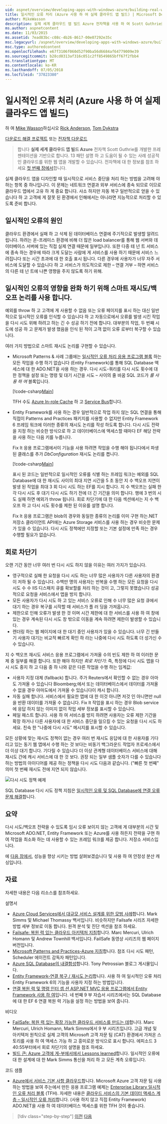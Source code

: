 ```yaml
---
uid: aspnet/overview/developing-apps-with-windows-azure/building-real-world-cloud-apps-with-windows-azure/transient-fault-handling
title: 일시적인 오류 처리 (Azure 사용 하 여 실제 클라우드 앱 빌드) | Microsoft Docs
author: MikeWasson
description: 실제 세계 클라우드 앱 빌드 Azure 전자책을 사용 하 여 Scott Guthrie를 개발한 프레젠테이션을 기반으로 합니다. 13 패턴과 그을 수 있는 방법을 설명 하는 중...
ms.author: aspnetcontent
ms.date: 11/03/2015
ms.assetid: 7ead83bc-c08c-4b26-8617-00e07292e35c
msc.legacyurl: /aspnet/overview/developing-apps-with-windows-azure/building-real-world-cloud-apps-with-windows-azure/transient-fault-handling
msc.type: authoredcontent
ms.openlocfilehash: e67f3106f060d52f90ba56d6684af64779009e39
ms.sourcegitcommit: b28cd0313af316c051c2ff8549865bff67f2fbb4
ms.translationtype: MT
ms.contentlocale: ko-KR
ms.lasthandoff: 07/05/2018
ms.locfileid: "37823380"
---
```

<a name="transient-fault-handling-building-real-world-cloud-apps-with-azure"></a>일시적인 오류 처리 (Azure 사용 하 여 실제 클라우드 앱 빌드)
====================
하 여 [Mike Wasson](https://github.com/MikeWasson)하십시오 [Rick Anderson](https://github.com/Rick-Anderson), [Tom Dykstra](https://github.com/tdykstra)

[다운로드 해결 프로젝트](http://code.msdn.microsoft.com/Fix-It-app-for-Building-cdd80df4) 또는 [전자책 다운로드](http://blogs.msdn.com/b/microsoft_press/archive/2014/07/23/free-ebook-building-cloud-apps-with-microsoft-azure.aspx)

> 합니다 **실제 세계 클라우드 앱 빌드 Azure** 전자책 Scott Guthrie를 개발한 프레젠테이션을 기반으로 합니다. 13 패턴 설명 하 고 도움이 될 수 있는 사례 성공적인 클라우드를 위한 웹 앱을 개발할 수 있습니다. 전자책에 대 한 정보를 참조 하세요 [첫 번째 장에서](introduction.md)합니다.


실제 클라우드 앱을 디자인할 때 일시적으로 서비스 중단을 처리 하는 방법을 고려해 야 하는 항목 중 하나입니다. 이 문제는 네트워크 연결과 외부 서비스에 종속 되므로 이므로 클라우드 앱에서 고유 하 게 중요 합니다. 사소 하지만 자동 복구 일반적으로 얻을 수 있습니다 하 고 고객에 게 잘못 된 환경에서 인해에서는 아니라면 지능적으로 처리할 수 있도록 준비 합니다.

## <a name="causes-of-transient-failures"></a>일시적인 오류의 원인

클라우드 환경에서 실패 하 고 삭제 된 데이터베이스 연결에 주기적으로 발생할 알려드립니다. 하려는 온-프레미스 환경에 비해 더 많은 load balancer를 통해 웹 서버와 데이터베이스 서버에 있는 직접 실제 연결 때문에 일부입니다. 또한 다중 테 넌 트 서비스에 종속 하는 경우에 따라 크게 도달는 사람에 게 서비스를 사용 하기 때문에 서비스 느려집니다 또는 시간 초과에 대 한 호출 표시 됩니다. 다른 경우에 사용자가 너무 자주 서비스에 도달할 수 있습니다 하 고 서비스가 의도적으로 제한 – 연결 거부 – 하면 서비스의 다른 테 넌 트에 나쁜 영향을 주지 않도록 하기 위해.

## <a name="use-smart-retryback-off-logic-to-mitigate-the-effect-of-transient-failures"></a>일시적인 오류의 영향을 완화 하기 위해 스마트 재시도/백오프 논리를 사용 합니다.

예외를 throw 하 고 고객에 게 사용할 수 없음 또는 오류 페이지를 표시 하는 대신 일반적으로 일시적인 오류를 인식할 수 있습니다 하 고 자동으로에서 오류를 발생 시킨 작업을 다시 시도 위해 하려고 하는 긴 수 성공 하기 전에 합니다. 대부분의 작업, 두 번째 시도에 성공 하 고 문제가 발생 했음을 인식 된 적이 고객 없이 오류 로부터 복구할 수 있습니다.

여러 가지 방법으로 스마트 재시도 논리를 구현할 수 있습니다.

- Microsoft Patterns &amp; 사례 그룹에는 [일시적인 오류 처리 응용 프로그램 블록](https://msdn.microsoft.com/library/dn440719(v=pandp.60).aspx) 하는 모든 작업을 수행 하기 없습니다 (Entity Framework)를 통해 SQL Database 액세스에 대 한 ADO.NET을 사용 하는 경우. 다시 시도-쿼리를 다시 시도 횟수에 대 한 정책을 설정 또는 명령 및 대기 시간을 시도 – 사이의 줄 바꿈 SQL 코드가 *를 사용 하 여* 블록입니다.

    [!code-csharp[Main](transient-fault-handling/samples/sample1.cs)]

    TFH 수도 [Azure In-role Cache](https://msdn.microsoft.com/library/windowsazure/dn386103.aspx) 하 고 [Service Bus](https://azure.microsoft.com/services/service-bus/)합니다.
- Entity Framework를 사용 하는 경우 일반적으로 작업 하지 않는 SQL 연결을 통해 직접이 Patterns and Practices 패키지를 사용할 수 없지만 Entity Framework 6 프레임 워크에 이러한 종류의 재시도 논리를 작성 하도록 합니다. 다시 시도 전략을 지정 하는 비슷한 방식으로 하 고 데이터베이스에 액세스할 때마다 EF 해당 전략을 사용 하는 다음 키를 누릅니다.

    Fix It 응용 프로그램에서이 기능을 사용 하려면 작업을 수행 해야 됩니다에서 파생 된 클래스를 추가 *DbConfiguration* 재시도 논리를 켭니다.

    [!code-csharp[Main](transient-fault-handling/samples/sample2.cs)]

    표시 된 코드는 일반적으로 일시적인 오류를 식별 하는 프레임 워크는 예외를 SQL Database에 대 한 재시도 사이의 최대 지연 시간을 5 초 동안 지 수 백오프 지연이 발생 된 작업을 최대 3 회 다시 시도 하는 EF를 지시 합니다. 지 수 백오프는 실패 한 각 다시 시도 후 대기 다시 시도 하기 전에 더 긴 기간을 의미 합니다. 행에 3 번의 시도 실패 하면 예외가 throw 됩니다. 회로 차단기에 대 한 다음 섹션에서는 지 수 백오프 하 고 다시 시도 횟수를 제한 된 이유를 설명 합니다.

    Fix It 응용 프로그램은 blob의 경우와 동일한 종류의 논리를 이미 구현 하는.NET 저장소 클라이언트 API에는 Azure Storage 서비스를 사용 하는 경우 비슷한 문제가 있을 수 있습니다. 다시 시도 정책에만 지정할 또는 기본 설정에 만족 하는 경우 수행할 필요가 없습니다.

<a id="circuitbreakers"></a>
## <a name="circuit-breakers"></a>회로 차단기

오랜 기간 동안 너무 여러 번 다시 시도 하지 않을 이유는 여러 가지가 있습니다.

- 영구적으로 실패 한 요청을 다시 시도 하는 너무 많은 사용자가 다른 사용자의 환경이 저하 될 수 있습니다. 수백만 명의 사용자는 반복을 수행 하는 모든 요청을 다시 시도 수 수 IIS 디스패치 큐를 확보할를 처리 하는 것이 고, 그렇지 못했습니다 성공적으로 요청을 서비스에서 앱을 방지 합니다.
- 모든 사용자가 다시 시도 하 고 있는 서비스 오류로 인해 수 너무 많은 요청 큐에서 대기 하는 경우 복구를 시작할 때 서비스가 플 러 딩을 가져옵니다.
- 제한으로 인해 오류가 발생 한 것 이며 시간 제한에 대 한 서비스를 사용 하 여 창에 있는 경우 계속된 다시 시도 창 밖으로 이동을 계속 하려면 제한이 발생할 수 있습니다.
- 렌더링 하는 웹 페이지에 대 한 대기 중인 사용자가 있을 수 있습니다. 너무 긴 만들기 사용자 대기는 비교적 빠르게 확인 하 라는 나중에 다시 시도 하도록 더 성가신 수 수 있습니다.

지 수 백오프 재시도 서비스 응용 프로그램에서 가져올 수의 빈도 제한 하 여 이러한 문제 중 일부를 해결 합니다. 또한 해야 하지만 *회로 차단기*: 즉, 특정에 다시 시도 앱을 다시 시도 중지 하 고 다음 중 하 나와 같은 다른 작업을 수행 하는 임계값:

- 사용자 지정 대체 (fallback) 합니다. 주가 Reuters에서 확인할 수 없는 경우 아마도 가져올 수 있습니다 Bloomberg;에서 또는 데이터베이스에서 데이터를 가져올 수 없을 경우 아마도에서 가져올 수 있습니다이 캐시 합니다.
- 자동 실패 합니다. 서비스에서 필요한 앱에 대 한 이것 아니면 저것 인 아니면만 null을 반환 데이터를 가져올 수 없습니다. Fix It 작업을 표시 하는 경우 Blob service에 응답 하지 않는 이미지 없이 작업 세부 정보를 표시할 수 있습니다.
- 페일 패스트 합니다. 사용 하 여 서비스를 방지 하려면 사용자는 오류 제한 기간을 확장 하거나 다른 사용자에 대 한 서비스 중단을 일으킬 수 있는 요청을 다시 시도 하세요. 친숙 한 "나중에 다시 시도" 메시지를 표시할 수 있습니다.

모든 상황에 맞는 재시도 정책이 없는 경우 여러 번 재시도 응답에 대 한 사용자를 기다리고 있는 동기 웹 앱에서 수행 하는 것 보다는 비동기 백그라운드 작업자 프로세스에서 더 이상 대기 합니다. 기다릴 수 있습니다 더 이상 관계형 데이터베이스 서비스에 대해 재시도 간에 캐시 서비스에 대 한 것 보다. 권장 되는 일부 샘플 숫자가 다를 수 있습니다 하는 방법의 아이디어를 제공 하는 정책을 다시 시도 다음과 같습니다. ("빠른 첫 번째" 의미 첫 번째 재시도 전에 지연 되지 않습니다.

![다시 시도 정책 예제](transient-fault-handling/_static/image1.png)

SQL Database 다시 시도 정책 지침은 [일시적인 오류 및 SQL Database에 연결 오류 문제 해결](https://azure.microsoft.com/documentation/articles/sql-database-connectivity-issues/)합니다.

## <a name="summary"></a>요약

다시 시도/백오프 전략을 수 있도록 임시 오류 보이지 않는 고객에 게 대부분의 시간 및 Microsoft ADO.NET, Entity Framework 또는 Azure를 사용 하든지 전략을 구현 하 여 작업을 최소화 하는 데 사용할 수 있는 프레임 워크를 제공 합니다. 저장소 서비스입니다.

에 [다음 장에서](distributed-caching.md), 성능을 향상 시키는 방법 살펴보겠습니다 및 사용 하 여 안정성 분산 캐싱입니다.

## <a name="resources"></a>자료

자세한 내용은 다음 리소스를 참조하세요.

설명서

- [Azure Cloud Services에서 대규모 서비스 설계를 위한 모범 사례](https://msdn.microsoft.com/library/windowsazure/jj717232.aspx)합니다. Mark Simms 및 Michael Thomassy 백서입니다. 비슷하지만 Failsafe 시리즈 자세한 방법 세부 정보로 이동 합니다. 원격 분석 및 진단 섹션을 참조 하세요.
- [Failsafe: 복원 력 있는 클라우드 아키텍처 지침](https://msdn.microsoft.com/library/windowsazure/jj853352.aspx)합니다. Marc Mercuri, Ulrich Homann 및 Andrew Townhill 백서입니다. FailSafe 동영상 시리즈의 웹 페이지 버전입니다.
- [Microsoft Patterns and Practices-Azure 지침](https://msdn.microsoft.com/library/dn568099.aspx)합니다. 참조 다시 시도 패턴, Scheduler 에이전트 감독자 패턴입니다.
- [Azure SQL Database의 내결함성](https://blogs.msdn.com/b/windowsazure/archive/2012/07/30/fault-tolerance-in-windows-azure-sql-database.aspx)합니다. Tony Petrossian 블로그 게시물입니다.
- [Entity Framework-연결 복구 / 재시도 논리](https://msdn.microsoft.com/data/dn456835)합니다. 사용 하 여 일시적인 오류 처리 Entity Framework 6의 기능을 사용자 지정 하는 방법입니다.
- [연결 복원 력 및 명령 인터 셉 션 ASP.NET MVC 응용 프로그램에서 Entity Framework 사용 하 여](../../../../mvc/overview/getting-started/getting-started-with-ef-using-mvc/connection-resiliency-and-command-interception-with-the-entity-framework-in-an-asp-net-mvc-application.md)입니다. 네 번째 9 부 자습서 시리즈에서는 SQL Database에 대 한 EF 6 연결 복원 력 기능을 설정 하는 방법을 보여 줍니다.

비디오

- [FailSafe: 복원 력 있는 확장 가능한 클라우드 서비스를 만드는 데](https://channel9.msdn.com/Series/FailSafe)합니다. Marc Mercuri, Ulrich Homann, Mark Simms에서 9 부 시리즈입니다. 고급 개념 및 아키텍처 원칙으로 실제 고객의 Microsoft 고객 자문 팀 (CAT) 환경에서 가져온 스토리를 사용 하 여 액세스 가능 하 고 흥미로운 방식으로 표시 합니다. 에피소드 3 40:55부터에서 회로 차단기의 설명을 참조 하세요.
- [빌드 큰: Azure 고객에 게-부에서에서 Lessons learned](https://channel9.msdn.com/Events/Build/2012/3-030)합니다. 일시적인 오류에 대 한 설계에 대 한 Mark Simms 통신을 처리 하 고 모든 계측 오류입니다.

코드 샘플

- [Azure에서 서비스 기본 사항 클라우드](https://code.msdn.microsoft.com/Cloud-Service-Fundamentals-4ca72649)합니다. Microsoft Azure 고객 자문 팀 사용 하는 방법을 보여 주는에서 만든 응용 프로그램 예제는 [Enterprise Library 일시적인 오류 처리 블록](http://nuget.org/packages/EnterpriseLibrary.TransientFaultHandling/) (TFH). 자세한 내용은 [클라우드 서비스의 기본 데이터 액세스 계층 – 일시적인 오류 처리](https://social.technet.microsoft.com/wiki/contents/articles/18665.cloud-service-fundamentals-data-access-layer-transient-fault-handling.aspx)합니다. (사용 하지 않고 직접 Entity Framework) ADO.NET을 사용 하 여 데이터베이스 액세스를 위한 TFH 것이 좋습니다.

> [!div class="step-by-step"]
> [이전](monitoring-and-telemetry.md)
> [다음](distributed-caching.md)
